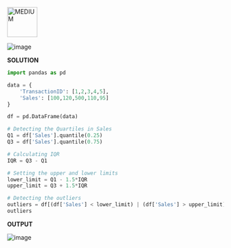 <img src="https://img.shields.io/badge/MEDIUM-orange" alt="MEDIUM" width="70">

![image](https://github.com/user-attachments/assets/c494c84f-880f-4c19-9a0e-5c0a2ed1a561)

**SOLUTION**
```python
import pandas as pd

data = {
    'TransactionID': [1,2,3,4,5],
    'Sales': [100,120,500,110,95]
}

df = pd.DataFrame(data)

# Detecting the Quartiles in Sales
Q1 = df['Sales'].quantile(0.25)
Q3 = df['Sales'].quantile(0.75)

# Calculating IQR
IQR = Q3 - Q1

# Setting the upper and lower limits
lower_limit = Q1 - 1.5*IQR
upper_limit = Q3 + 1.5*IQR

# Detecting the outliers
outliers = df[(df['Sales'] < lower_limit) | (df['Sales'] > upper_limit)]
outliers
```
**OUTPUT**

![image](https://github.com/user-attachments/assets/ca816168-42bc-4fb7-92ab-c7b1fa41d88f)

